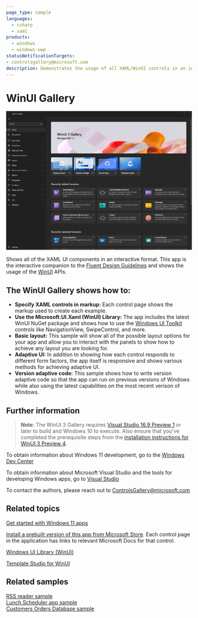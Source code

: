 ```yaml
---
page_type: sample
languages:
  - csharp
  - xaml
products:
  - windows
  - windows-uwp
statusNotificationTargets:
- controlsgallery@microsoft.com 
description: Demonstrates the usage of all XAML/WinUI controls in an interactive format.
---
```


# WinUI Gallery

![WinUI Screenshot](README_Images/WinUIGalleryLanding.PNG)

Shows all of the XAML UI components in an interactive format. This app is the interactive companion to the [Fluent Design Guidelines](https://docs.microsoft.com/windows/uwp/design/basics/) and shows the usage of the [WinUI](https://docs.microsoft.com/en-us/windows/apps/winui/) APIs. 

## The WinUI Gallery shows how to:

- **Specify XAML controls in markup:** Each control page shows the markup used to create each example.
- **Use the Microsoft.UI.Xaml (WinUI) Library:** The app includes the latest WinUI NuGet package and shows how to use the [Windows UI Toolkit](https://docs.microsoft.com/uwp/toolkits/winui/) controls like NavigationView, SwipeControl, and more.
- **Basic layout:** This sample will show all of the possible layout options for your app and allow you to interact with the panels to show how to achieve any layout you are looking for.
- **Adaptive UI:** In addition to showing how each control responds to different form factors, the app itself is responsive and shows various methods for achieving adaptive UI.
- **Version adaptive code:** This sample shows how to write version adaptive code so that the app can run on previous versions of Windows while also using the latest capabilities on the most recent verison of Windows.

## Further information

>**Note**: The WinUI 3 Gallery requires [Visual Studio 16.9 Preview 1](https://visualstudio.microsoft.com/vs/preview/) or later to build and Windows 10 to execute.  Also ensure that you've completed the prerequisite steps from the [installation instructions for WinUI 3 Preview 4](https://aka.ms/winui3/preview4).

To obtain information about Windows 11 development, go to the [Windows Dev Center](https://developer.microsoft.com/windows)

To obtain information about Microsoft Visual Studio and the tools for developing Windows apps, go to [Visual Studio](http://go.microsoft.com/fwlink/?LinkID=532422)

To contact the authors, please reach out to ControlsGallery@microsoft.com



## Related topics

[Get started with Windows 11 apps](https://docs.microsoft.com/windows/apps/get-started)  

[Install a prebuilt version of this app from Microsoft Store](https://www.microsoft.com/store/productId/9P3JFPWWDZRC). Each control page in the application has links to relevant Microsoft Docs for that control.

[Windows UI Library (WinUI)](https://docs.microsoft.com/windows/apps/winui)

[Template Studio for WinUI](https://marketplace.visualstudio.com/items?itemName=TemplateStudio.TemplateStudioForWinUICs)

## Related samples

[RSS reader sample](https://github.com/Microsoft/Windows-appsample-rssreader)  
[Lunch Scheduler app sample](https://github.com/Microsoft/Windows-appsample-lunch-scheduler)  
[Customers Orders Database sample](https://github.com/Microsoft/Windows-appsample-customers-orders-database)
